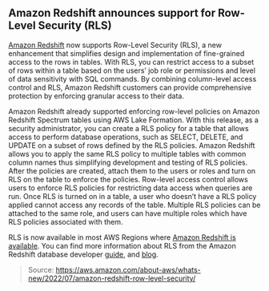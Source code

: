 ## Amazon Redshift announces support for Row-Level Security (RLS)

[Amazon Redshift](https://aws.amazon.com/redshift/) now supports Row-Level Security (RLS), a new enhancement that simplifies design and implementation of fine-grained access to the rows in tables. With RLS, you can restrict access to a subset of rows within a table based on the users’ job role or permissions and level of data sensitivity with SQL commands. By combining column-level access control and RLS, Amazon Redshift customers can provide comprehensive protection by enforcing granular access to their data.

Amazon Redshift already supported enforcing row-level policies on Amazon Redshift Spectrum tables using AWS Lake Formation. With this release, as a security administrator, you can create a RLS policy for a table that allows access to perform database operations, such as SELECT, DELETE, and UPDATE on a subset of rows defined by the RLS policies. Amazon Redshift allows you to apply the same RLS policy to multiple tables with common column names thus simplifying development and testing of RLS policies. After the policies are created, attach them to the users or roles and turn on RLS on the table to enforce the policies. Row-level access control allows users to enforce RLS policies for restricting data access when queries are run. Once RLS is turned on in a table, a user who doesn’t have a RLS policy applied cannot access any records of the table. Multiple RLS policies can be attached to the same role, and users can have multiple roles which have RLS policies associated with them.

RLS is now available in most AWS Regions where [Amazon Redshift is available](https://aws.amazon.com/about-aws/global-infrastructure/regional-product-services/). You can find more information about RLS from the Amazon Redshift database developer [guide](https://docs.aws.amazon.com/redshift/latest/dg/t_rls.html), and [blog](https://aws-blogs-prod.amazon.com/big-data/achieve-fine-grained-data-security-with-row-level-access-control-in-amazon-redshift/).

> Source: https://aws.amazon.com/about-aws/whats-new/2022/07/amazon-redshift-row-level-security/